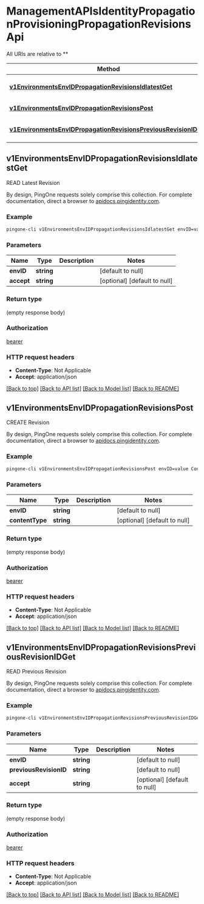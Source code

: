 # ManagementAPIsIdentityPropagationProvisioningPropagationRevisionsApi

All URIs are relative to **

Method | HTTP request | Description
------------- | ------------- | -------------
[**v1EnvironmentsEnvIDPropagationRevisionsIdlatestGet**](ManagementAPIsIdentityPropagationProvisioningPropagationRevisionsApi.md#v1EnvironmentsEnvIDPropagationRevisionsIdlatestGet) | **GET** /v1/environments/{envID}/propagation/revisions/id:latest | READ Latest Revision
[**v1EnvironmentsEnvIDPropagationRevisionsPost**](ManagementAPIsIdentityPropagationProvisioningPropagationRevisionsApi.md#v1EnvironmentsEnvIDPropagationRevisionsPost) | **POST** /v1/environments/{envID}/propagation/revisions | CREATE Revision
[**v1EnvironmentsEnvIDPropagationRevisionsPreviousRevisionIDGet**](ManagementAPIsIdentityPropagationProvisioningPropagationRevisionsApi.md#v1EnvironmentsEnvIDPropagationRevisionsPreviousRevisionIDGet) | **GET** /v1/environments/{envID}/propagation/revisions/{previousRevisionID} | READ Previous Revision



## v1EnvironmentsEnvIDPropagationRevisionsIdlatestGet

READ Latest Revision

By design, PingOne requests solely comprise this collection. For complete documentation, direct a browser to <a href='https://apidocs.pingidentity.com/pingone/platform/v1/api/'>apidocs.pingidentity.com</a>.

### Example

```bash
pingone-cli v1EnvironmentsEnvIDPropagationRevisionsIdlatestGet envID=value Accept:value
```

### Parameters


Name | Type | Description  | Notes
------------- | ------------- | ------------- | -------------
 **envID** | **string** |  | [default to null]
 **accept** | **string** |  | [optional] [default to null]

### Return type

(empty response body)

### Authorization

[bearer](../README.md#bearer)

### HTTP request headers

- **Content-Type**: Not Applicable
- **Accept**: application/json

[[Back to top]](#) [[Back to API list]](../README.md#documentation-for-api-endpoints) [[Back to Model list]](../README.md#documentation-for-models) [[Back to README]](../README.md)


## v1EnvironmentsEnvIDPropagationRevisionsPost

CREATE Revision

By design, PingOne requests solely comprise this collection. For complete documentation, direct a browser to <a href='https://apidocs.pingidentity.com/pingone/platform/v1/api/'>apidocs.pingidentity.com</a>.

### Example

```bash
pingone-cli v1EnvironmentsEnvIDPropagationRevisionsPost envID=value Content-Type:value
```

### Parameters


Name | Type | Description  | Notes
------------- | ------------- | ------------- | -------------
 **envID** | **string** |  | [default to null]
 **contentType** | **string** |  | [optional] [default to null]

### Return type

(empty response body)

### Authorization

[bearer](../README.md#bearer)

### HTTP request headers

- **Content-Type**: Not Applicable
- **Accept**: application/json

[[Back to top]](#) [[Back to API list]](../README.md#documentation-for-api-endpoints) [[Back to Model list]](../README.md#documentation-for-models) [[Back to README]](../README.md)


## v1EnvironmentsEnvIDPropagationRevisionsPreviousRevisionIDGet

READ Previous Revision

By design, PingOne requests solely comprise this collection. For complete documentation, direct a browser to <a href='https://apidocs.pingidentity.com/pingone/platform/v1/api/'>apidocs.pingidentity.com</a>.

### Example

```bash
pingone-cli v1EnvironmentsEnvIDPropagationRevisionsPreviousRevisionIDGet envID=value previousRevisionID=value Accept:value
```

### Parameters


Name | Type | Description  | Notes
------------- | ------------- | ------------- | -------------
 **envID** | **string** |  | [default to null]
 **previousRevisionID** | **string** |  | [default to null]
 **accept** | **string** |  | [optional] [default to null]

### Return type

(empty response body)

### Authorization

[bearer](../README.md#bearer)

### HTTP request headers

- **Content-Type**: Not Applicable
- **Accept**: application/json

[[Back to top]](#) [[Back to API list]](../README.md#documentation-for-api-endpoints) [[Back to Model list]](../README.md#documentation-for-models) [[Back to README]](../README.md)

